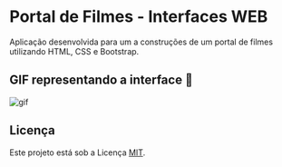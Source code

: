 # Portal de Filmes - Interfaces WEB
Aplicação desenvolvida para um a construções de um portal de filmes utilizando HTML, CSS e Bootstrap.

##  GIF representando a interface :movie_camera:
![gif](assets/interface-portal.gif)

## Licença
Este projeto está sob a Licença [MIT](LICENSE.md).
